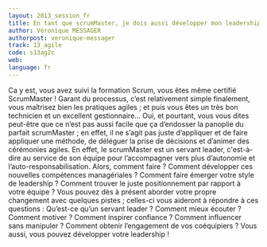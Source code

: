 ```yaml
---
layout: 2013_session_fr
title: En tant que scrumMaster, je dois aussi développer mon leadership !
author: Véronique MESSAGER
authorpost: veronique-messager
track: 13_agile
code: s13ag2c
web: 
language: fr
---
```


Ca y est, vous avez suivi la formation Scrum, vous êtes même certifié ScrumMaster ! Garant du processus, c’est relativement simple finalement, vous maîtrisez bien les pratiques agiles ; et puis vous êtes un très bon technicien et un excellent gestionnaire… 
Oui, et pourtant, vous vous dites peut-être que ce n’est pas aussi facile que ça d’endosser la panoplie du parfait scrumMaster ; en effet, il ne s’agit pas juste d’appliquer et de faire appliquer une méthode, de déléguer la prise de décisions et d’animer des cérémonies agiles. 
En effet, le scrumMaster est un servant leader, c'est-à-dire au service de son équipe pour l’accompagner vers plus d’autonomie et l’auto-responsabilisation. Alors, comment faire ? Comment développer ces nouvelles compétences managériales ? Comment faire émerger votre style de leadership ? Comment trouver le juste positionnement par rapport à votre équipe ?
Vous pouvez dès à présent aborder votre propre changement avec quelques pistes ; celles-ci vous aideront à répondre à ces questions : Qu’est-ce qu’un servant leader ? Comment mieux écouter ? Comment motiver ? Comment inspirer confiance ? Comment influencer sans manipuler ? Comment obtenir l’engagement de vos coéquipiers ? 
Vous aussi, vous pouvez développer votre leadership !

